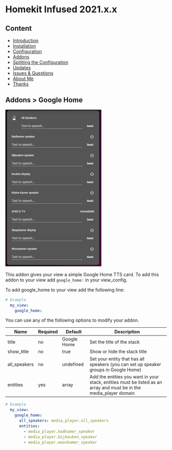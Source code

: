 # Homekit Infused 2021.x.x

## Content
- [Introduction](../index.md)
- [Installation](../installation.md)
- [Configuration](../configuration.md)
- [Addons](../addons.md)
- [Splitting the Configuration](../splitting-the-config.md)
- [Updates](../updates.md)
- [Issues & Questions](../issues.md)
- [About Me](../about.md)
- [Thanks](../thanks.md)

## Addons > Google Home

![Homekit Infused](../images/google-home-card.png)

This addon gives your view a simple Google Home TTS card.
To add this addon to your view add `google_home:` in your view_config.

To add google_home to your view add the following line:

```yaml
# Example
  my_view:
    google_home:
```

You can use any of the following options to modify your addon.

| Name | Required | Default | Description |
|----------------------------------|-------------|----------------------|-----------------------------------------------------------------------------------------------------------------------------------------------------------------------------------|
| title | no | Google Home | Set the title of the stack |
| show_title | no | true | Show or hide the stack title |
| all_speakers | no | undefined | Set your entity that has all speakers (you can set up speaker groups in Google Home) |
| entities | yes | array | Add the entities you want in your stack, entities must be listed as an array and must be in the media_player domain |

```yaml
# Example
  my_view:
    google_home: 
      all_speakers: media_player.all_speakers
      entities:
        - media_player.badkamer_speaker
        - media_player.bijkeuken_speaker
        - media_player.woonkamer_speaker
```